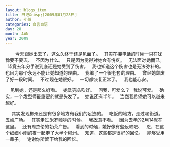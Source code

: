 ```yaml
---
layout: blogs_item
title: 日记&nbsp;[2009年01月28日]
author: 小傅
categories: 自言自语
day: 28
month: JAN
year: 2009
---
```




&nbsp;
&nbsp;
&nbsp;
&nbsp; 今天跟她出去了，这么久终于还是见面了。
&nbsp; 其实在接电话的时候一只在犹豫要不要去、
&nbsp; 不因为什么。
&nbsp; 只是因为觉得对她会有愧疚。
&nbsp; 无法面对她而已。
&nbsp; 毕竟去年分手说到底还是她受到了伤害。
&nbsp; 我也知道这个伤害也是无法弥补的。
&nbsp; 也因为那个永远不能让她知道的理由。
&nbsp; 我编了一个很老套的理由。
&nbsp; 曾经她颓废了好一段时间。
&nbsp; 不过现在她很好。
&nbsp; 一切都恢复正常了。
&nbsp; 我也能心安。
&nbsp;
&nbsp;
&nbsp;

&nbsp;
&nbsp; 见到她，还是那么好看。
&nbsp; 她洗完头吹好。
&nbsp; 问我，可爱么？
&nbsp; 我说可爱。
&nbsp; 确实，一个发型师最重要的就是头发了。
&nbsp; 她说还有半年。
&nbsp; 当然我希望她可以越来越好。
&nbsp;
&nbsp;
&nbsp;

&nbsp;&nbsp;
&nbsp; 其实发现郴州还是有很多地方有我们的足迹的。
&nbsp; 吃饭的地方，走过老街道。
&nbsp; 五岭广场。
&nbsp; 其实走过米罗咖啡的时候。
&nbsp; 我故意不看。
&nbsp; 因为去年的2月14就在这里。
&nbsp; 还有周杰伦的奶茶广告。
&nbsp; 看到的时候，她好像有些反映吧、
&nbsp; 恩，在这个细细小雨的夜一起走了大半个郴州。
&nbsp; 知道，这些都是很好的回忆。
&nbsp; 能够受用一辈子。
&nbsp; 谢谢你所留下给我的回忆。
&nbsp;


